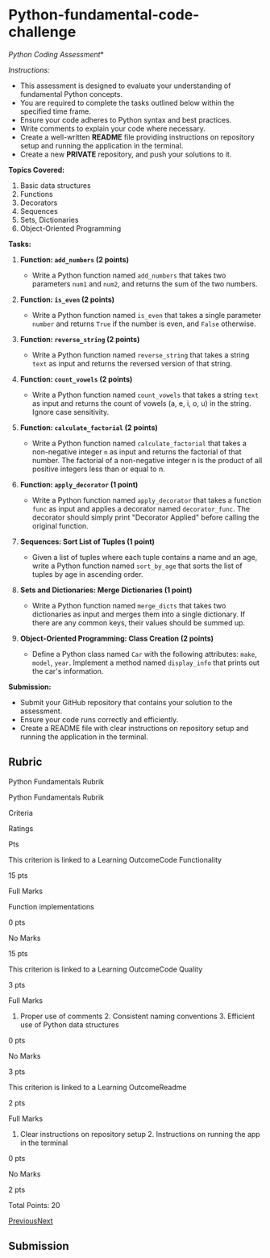 # Python-fundamental-code-challenge
*Python Coding Assessment**

_Instructions:_

-   This assessment is designed to evaluate your understanding of fundamental Python concepts.
-   You are required to complete the tasks outlined below within the specified time frame.
-   Ensure your code adheres to Python syntax and best practices.
-   Write comments to explain your code where necessary.
-   Create a well-written  **README**  file providing instructions on repository setup and running the application in the terminal.
-   Create a new  **PRIVATE**  repository, and push your solutions to it.

**Topics Covered:**

1.  Basic data structures
2.  Functions
3.  Decorators
4.  Sequences
5.  Sets, Dictionaries
6.  Object-Oriented Programming

**Tasks:**

1.  **Function:  `add_numbers`  (2 points)**
    
    -   Write a Python function named  `add_numbers`  that takes two parameters  `num1`  and  `num2`, and returns the sum of the two numbers.
2.  **Function:  `is_even`  (2 points)**
    
    -   Write a Python function named  `is_even`  that takes a single parameter  `number`  and returns  `True`  if the number is even, and  `False`  otherwise.
3.  **Function:  `reverse_string`  (2 points)**
    
    -   Write a Python function named  `reverse_string`  that takes a string  `text`  as input and returns the reversed version of that string.
4.  **Function:  `count_vowels`  (2 points)**
    
    -   Write a Python function named  `count_vowels`  that takes a string  `text`  as input and returns the count of vowels (a, e, i, o, u) in the string. Ignore case sensitivity.
5.  **Function:  `calculate_factorial`  (2 points)**
    
    -   Write a Python function named  `calculate_factorial`  that takes a non-negative integer  `n`  as input and returns the factorial of that number. The factorial of a non-negative integer n is the product of all positive integers less than or equal to n.
6.  **Function:  `apply_decorator`  (1 point)**
    
    -   Write a Python function named  `apply_decorator`  that takes a function  `func`  as input and applies a decorator named  `decorator_func`. The decorator should simply print "Decorator Applied" before calling the original function.
7.  **Sequences: Sort List of Tuples (1 point)**
    
    -   Given a list of tuples where each tuple contains a name and an age, write a Python function named  `sort_by_age`  that sorts the list of tuples by age in ascending order.
8.  **Sets and Dictionaries: Merge Dictionaries (1 point)**
    
    -   Write a Python function named  `merge_dicts`  that takes two dictionaries as input and merges them into a single dictionary. If there are any common keys, their values should be summed up.
9.  **Object-Oriented Programming: Class Creation (2 points)**
    
    -   Define a Python class named  `Car`  with the following attributes:  `make`,  `model`,  `year`. Implement a method named  `display_info`  that prints out the car's information.

**Submission:**

-   Submit your GitHub repository that contains your solution to the assessment.
-   Ensure your code runs correctly and efficiently.
-   Create a README file with clear instructions on repository setup and running the application in the terminal.

## Rubric

Python Fundamentals Rubrik

Python Fundamentals Rubrik

Criteria

Ratings

Pts

This criterion is linked to a Learning OutcomeCode Functionality

15  pts

Full Marks

Function implementations

0  pts

No Marks

15  pts  

This criterion is linked to a Learning OutcomeCode Quality

3  pts

Full Marks

1. Proper use of comments 2. Consistent naming conventions 3. Efficient use of Python data structures

0  pts

No Marks

3  pts  

This criterion is linked to a Learning OutcomeReadme

2  pts

Full Marks

1. Clear instructions on repository setup 2. Instructions on running the app in the terminal

0  pts

No Marks

2  pts  

Total Points:  20

[Previous](https://moringa.instructure.com/courses/818/modules/items/129148)[Next](https://moringa.instructure.com/courses/818/modules/items/129149)

## Submission
